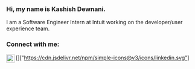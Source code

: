 ### Hi, my name is Kashish Dewnani.

I am a Software Engineer Intern at Intuit working on the developer/user experience team.

### Connect with me:

[<img align="left" alt="https://www.linkedin.com/in/kashish-dewnani-340a71177/" width="22px" src="https://cdn.jsdelivr.net/npm/simple-icons@v3/icons/linkedin.svg" />]["https://cdn.jsdelivr.net/npm/simple-icons@v3/icons/linkedin.svg"]

